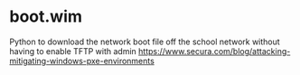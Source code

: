 # boot.wim
Python to download the network boot file off the school network without having to enable TFTP with admin
https://www.secura.com/blog/attacking-mitigating-windows-pxe-environments

